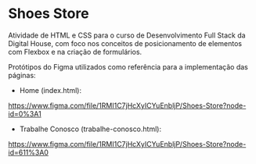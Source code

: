 # Shoes Store

Atividade de HTML e CSS para o curso de Desenvolvimento Full Stack da Digital House, com foco nos conceitos de posicionamento de elementos com Flexbox e na criação de formulários.

Protótipos do Figma utilizados como referência para a implementação das páginas:

* Home (index.html): 

https://www.figma.com/file/1RMI1C7jHcXyICYuEnbljP/Shoes-Store?node-id=0%3A1

* Trabalhe Conosco (trabalhe-conosco.html): 

https://www.figma.com/file/1RMI1C7jHcXyICYuEnbljP/Shoes-Store?node-id=611%3A0
